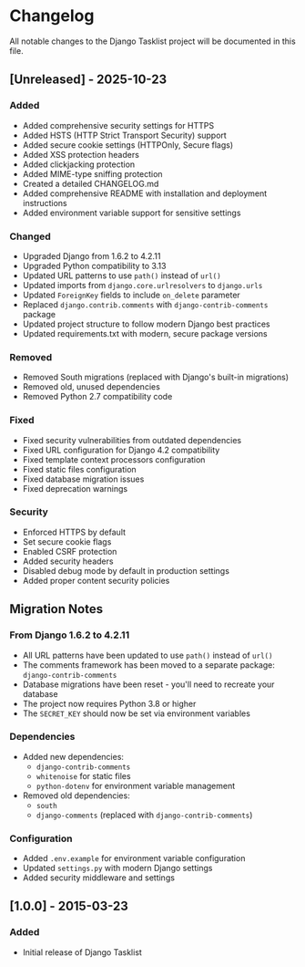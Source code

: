 # Changelog

All notable changes to the Django Tasklist project will be documented in this file.

## [Unreleased] - 2025-10-23

### Added
- Added comprehensive security settings for HTTPS
- Added HSTS (HTTP Strict Transport Security) support
- Added secure cookie settings (HTTPOnly, Secure flags)
- Added XSS protection headers
- Added clickjacking protection
- Added MIME-type sniffing protection
- Created a detailed CHANGELOG.md
- Added comprehensive README with installation and deployment instructions
- Added environment variable support for sensitive settings

### Changed
- Upgraded Django from 1.6.2 to 4.2.11
- Upgraded Python compatibility to 3.13
- Updated URL patterns to use `path()` instead of `url()`
- Updated imports from `django.core.urlresolvers` to `django.urls`
- Updated `ForeignKey` fields to include `on_delete` parameter
- Replaced `django.contrib.comments` with `django-contrib-comments` package
- Updated project structure to follow modern Django best practices
- Updated requirements.txt with modern, secure package versions

### Removed
- Removed South migrations (replaced with Django's built-in migrations)
- Removed old, unused dependencies
- Removed Python 2.7 compatibility code

### Fixed
- Fixed security vulnerabilities from outdated dependencies
- Fixed URL configuration for Django 4.2 compatibility
- Fixed template context processors configuration
- Fixed static files configuration
- Fixed database migration issues
- Fixed deprecation warnings

### Security
- Enforced HTTPS by default
- Set secure cookie flags
- Enabled CSRF protection
- Added security headers
- Disabled debug mode by default in production settings
- Added proper content security policies

## Migration Notes

### From Django 1.6.2 to 4.2.11
- All URL patterns have been updated to use `path()` instead of `url()`
- The comments framework has been moved to a separate package: `django-contrib-comments`
- Database migrations have been reset - you'll need to recreate your database
- The project now requires Python 3.8 or higher
- The `SECRET_KEY` should now be set via environment variables

### Dependencies
- Added new dependencies:
  - `django-contrib-comments`
  - `whitenoise` for static files
  - `python-dotenv` for environment variable management
- Removed old dependencies:
  - `south`
  - `django-comments` (replaced with `django-contrib-comments`)

### Configuration
- Added `.env.example` for environment variable configuration
- Updated `settings.py` with modern Django settings
- Added security middleware and settings

## [1.0.0] - 2015-03-23
### Added
- Initial release of Django Tasklist
